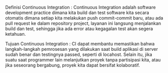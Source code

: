 Definisi Continuous Integration :
Continuous Integration adalah software development practice dimana kita build dan test software kita secara otomatis dimana setiap kita melakukan push commit-commit baru, atau ada pull request ke dalam repository project, layanan ini langsung menjalankan build dan test, sehingga jika ada error atau kegagalan test akan segera ketahuan.

Tujuan Continuous Integration :
CI dapat membantu memastikan bahwa langkah-langkah pemrosesan yang dilakukan saat build aplikasi di server sudah benar dan testingnya passed, seperti di locahost. Selain itu, jika suatu saat programmer lain melanjutkan proyek tanpa partisipasi kita, atau jika seseorang bergabung, proyek kita dapat bersifat kolaboratif. 
